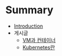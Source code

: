 # Summary

* [Introduction](README.md)
* 게시글
  * [VM과 컨테이너](posts/week1/container.md)
  * [Kubernetes란](posts/week2/About_Kubernetes.md)

